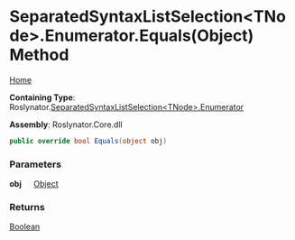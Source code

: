 # SeparatedSyntaxListSelection\<TNode>\.Enumerator\.Equals\(Object\) Method

[Home](../../../../README.md)

**Containing Type**: Roslynator\.[SeparatedSyntaxListSelection\<TNode>.Enumerator](../README.md)

**Assembly**: Roslynator\.Core\.dll

```csharp
public override bool Equals(object obj)
```

### Parameters

**obj** &emsp; [Object](https://docs.microsoft.com/en-us/dotnet/api/system.object)

### Returns

[Boolean](https://docs.microsoft.com/en-us/dotnet/api/system.boolean)

